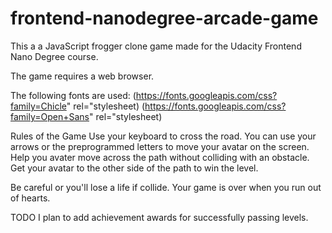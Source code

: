 frontend-nanodegree-arcade-game
===============================

This a a JavaScript frogger clone game made for the Udacity Frontend Nano Degree course. 

The game requires a web browser.

The following fonts are used:
  (https://fonts.googleapis.com/css?family=Chicle" rel="stylesheet)
  (https://fonts.googleapis.com/css?family=Open+Sans" rel="stylesheet)
  
Rules of the Game
Use your keyboard to cross the road. You can use your arrows or the preprogrammed letters to move your avatar on the screen. Help you avater move across the path without colliding with an obstacle. Get your avatar to the other side of the path to win the level.

Be careful or you'll lose a life if collide. Your game is over when you run out of hearts.

TODO
I plan to add achievement awards for successfully passing levels.
